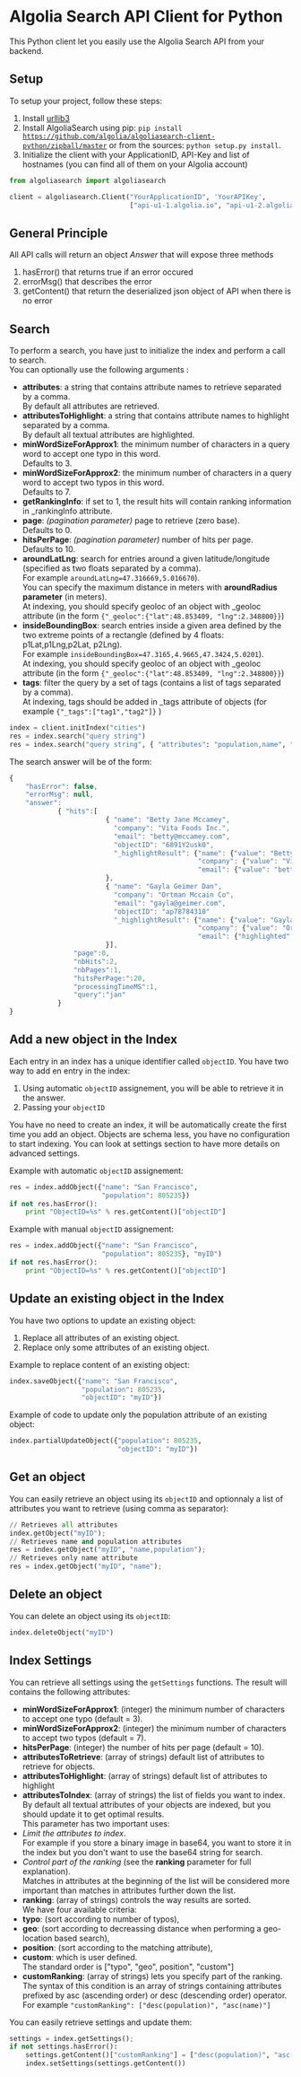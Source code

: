 Algolia Search API Client for Python
==================

This Python client let you easily use the Algolia Search API from your backend.

Setup
-------------
To setup your project, follow these steps:

 1. Install [urllib3](https://pypi.python.org/pypi/urllib3)
 2. Install AlgoliaSearch using pip: <code>pip install https://github.com/algolia/algoliasearch-client-python/zipball/master</code> or from the sources: <code>python setup.py install</code>.
 2. Initialize the client with your ApplicationID, API-Key and list of hostnames (you can find all of them on your Algolia account)

```python
from algoliasearch import algoliasearch

client = algoliasearch.Client("YourApplicationID", 'YourAPIKey', 
                              ["api-u1-1.algolia.io", "api-u1-2.algolia.io", "api-u1-3.algolia.io"])
```

General Principle
-------------

All API calls will return an object <em>Answer</em> that will expose three methods

 1. hasError() that returns true if an error occured
 2. errorMsg() that describes the error
 3. getContent() that return the deserialized json object of API when there is no error

Search 
-------------
To perform a search, you have just to initialize the index and perform a call to search.<br/>
You can optionally use the following arguments :

 * **attributes**: a string that contains attribute names to retrieve separated by a comma.<br/>By default all attributes are retrieved.
 * **attributesToHighlight**: a string that contains attribute names to highlight separated by a comma.<br/>By default all textual attributes are highlighted.
 * **minWordSizeForApprox1**: the minimum number of characters in a query word to accept one typo in this word.<br/>Defaults to 3.
 * **minWordSizeForApprox2**: the minimum number of characters in a query word to accept two typos in this word.<br/>Defaults to 7.
 * **getRankingInfo**: if set to 1, the result hits will contain ranking information in _rankingInfo attribute.
 * **page**: *(pagination parameter)* page to retrieve (zero base).<br/>Defaults to 0.
 * **hitsPerPage**: *(pagination parameter)* number of hits per page.<br/>Defaults to 10.
 * **aroundLatLng**: search for entries around a given latitude/longitude (specified as two floats separated by a comma).<br/>For example `aroundLatLng=47.316669,5.016670`).<br/>You can specify the maximum distance in meters with **aroundRadius parameter** (in meters).<br/>At indexing, you should specify geoloc of an object with _geoloc attribute (in the form `{"_geoloc":{"lat":48.853409, "lng":2.348800}}`)
 * **insideBoundingBox**: search entries inside a given area defined by the two extreme points of a rectangle (defined by 4 floats: p1Lat,p1Lng,p2Lat, p2Lng).<br/>For example `insideBoundingBox=47.3165,4.9665,47.3424,5.0201`).<br/>At indexing, you should specify geoloc of an object with _geoloc attribute (in the form `{"_geoloc":{"lat":48.853409, "lng":2.348800}}`)
 * **tags**: filter the query by a set of tags (contains a list of tags separated by a comma).<br/>At indexing, tags should be added in _tags attribute of objects (for example `{"_tags":["tag1","tag2"]}` )

```python
index = client.initIndex("cities")
res = index.search("query string")
res = index.search("query string", { "attributes": "population,name", "hitsPerPage": 20})
```

The search answer will be of the form:

```javascript
{
    "hasError": false,
    "errorMsg": null,
    "answer":
            { "hits":[
                        { "name": "Betty Jane Mccamey",
                          "company": "Vita Foods Inc.",
                          "email": "betty@mccamey.com",
                          "objectID": "6891Y2usk0",
                          "_highlightResult": {"name": {"value": "Betty <em>Jan</em>e Mccamey", "matchLevel": "full"}, 
                                               "company": {"value": "Vita Foods Inc.", "matchLevel": "none"},
                                               "email": {"value": "betty@mccamey.com", "matchLevel": "none"} }
                        },
                        { "name": "Gayla Geimer Dan", 
                          "company": "Ortman Mccain Co", 
                          "email": "gayla@geimer.com", 
                          "objectID": "ap78784310" 
                          "_highlightResult": {"name": {"value": "Gayla Geimer <em>Dan</em>", "matchLevel": "full" },
                                               "company": {"value": "Ortman Mccain Co", "matchLevel": "none" },
                                               "email": {"highlighted": "gayla@geimer.com", "matchLevel": "none" } }
                        }],
                "page":0,
                "nbHits":2,
                "nbPages":1,
                "hitsPerPage:":20,
                "processingTimeMS":1,
                "query":"jan"
            }
}
```

Add a new object in the Index
-------------

Each entry in an index has a unique identifier called `objectID`. You have two way to add en entry in the index:

 1. Using automatic `objectID` assignement, you will be able to retrieve it in the answer.
 2. Passing your `objectID`

You have no need to create an index, it will be automatically create the first time you add an object.
Objects are schema less, you have no configuration to start indexing. You can look at settings section to have more details on advanced settings.

Example with automatic `objectID` assignement:

```python
res = index.addObject({"name": "San Francisco", 
                       "population": 805235})
if not res.hasError():
    print "ObjectID=%s" % res.getContent()["objectID"]
```

Example with manual `objectID` assignement:

```python
res = index.addObject({"name": "San Francisco", 
                       "population": 805235}, "myID")
if not res.hasError():
    print "ObjectID=%s" % res.getContent()["objectID"]
```

Update an existing object in the Index
-------------

You have two options to update an existing object:

 1. Replace all attributes of an existing object.
 2. Replace only some attributes of an existing object.

Example to replace content of an existing object:

```python
index.saveObject({"name": "San Francisco", 
                  "population": 805235, 
                  "objectID": "myID"})
```

Example of code to update only the population attribute of an existing object:

```python
index.partialUpdateObject({"population": 805235, 
                           "objectID": "myID"})
```

Get an object
-------------

You can easily retrieve an object using its `objectID` and optionnaly a list of attributes you want to retrieve (using comma as separator):

```python
// Retrieves all attributes
index.getObject("myID");
// Retrieves name and population attributes
res = index.getObject("myID", "name,population");
// Retrieves only name attribute
res = index.getObject("myID", "name");
```

Delete an object
-------------

You can delete an object using its `objectID`:

```python
index.deleteObject("myID")
```

Index Settings
-------------

You can retrieve all settings using the `getSettings` functions. The result will contains the following attributes:

 * **minWordSizeForApprox1**: (integer) the minimum number of characters to accept one typo (default = 3).
 * **minWordSizeForApprox2**: (integer) the minimum number of characters to accept two typos (default = 7).
 * **hitsPerPage**: (integer) the number of hits per page (default = 10).
 * **attributesToRetrieve**: (array of strings) default list of attributes to retrieve for objects.
 * **attributesToHighlight**: (array of strings) default list of attributes to highlight
 * **attributesToIndex**: (array of strings) the list of fields you want to index.<br/>By default all textual attributes of your objects are indexed, but you should update it to get optimal results.<br/>
 This parameter has two important uses:
  *  *Limit the attributes to index*.<br/> 
For example if you store a binary image in base64, you want to store it in the index but you don't want to use the base64 string for search.
  * *Control part of the ranking* (see the **ranking** parameter for full explanation).<br/>
Matches in attributes at the beginning of the list will be considered more important than matches in attributes further down the list.
 * **ranking**: (array of strings) controls the way results are sorted.<br/>
We have four available criteria: 
  * **typo**: (sort according to number of typos),
  * **geo**: (sort according to decreassing distance when performing a geo-location based search),
  * **position**: (sort according to the matching attribute), 
  * **custom**: which is user defined.<br/>
The standard order is ["typo", "geo", position", "custom"]
 * **customRanking**: (array of strings) lets you specify part of the ranking.<br/>
The syntax of this condition is an array of strings containing attributes prefixed by asc (ascending order) or desc (descending order) operator.<br/>
For example `"customRanking": ["desc(population)", "asc(name)"]`

You can easily retrieve settings and update them:

```python
settings = index.getSettings();
if not settings.hasError():
    settings.getContent()["customRanking"] = ["desc(population)", "asc(name)"]
    index.setSettings(settings.getContent())
```
